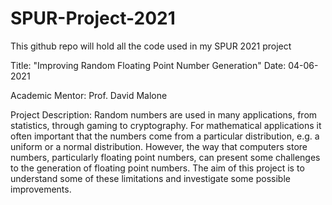 # SPUR-Project-2021

This github repo will hold all the code used in my SPUR 2021 project

Title: "Improving Random Floating Point Number Generation"
Date: 04-06-2021

Academic Mentor: Prof. David Malone

Project Description:
Random numbers are used in many applications, from statistics,
through gaming to cryptography. For mathematical applications it
often important that the numbers come from a particular distribution,
e.g. a uniform or a normal distribution. However, the way that
computers store numbers, particularly floating point numbers, can
present some challenges to the generation of floating point numbers.
The aim of this project is to understand some of these limitations
and investigate some possible improvements.
